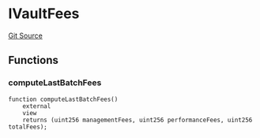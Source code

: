 # IVaultFees
[Git Source](https://github.com/VerisLabs/KAM/blob/7fe450d42e02311faf605d62cd48b6af1b05e41f/src/kStakingVault/base/BaseVault.sol)


## Functions
### computeLastBatchFees


```solidity
function computeLastBatchFees()
    external
    view
    returns (uint256 managementFees, uint256 performanceFees, uint256 totalFees);
```

